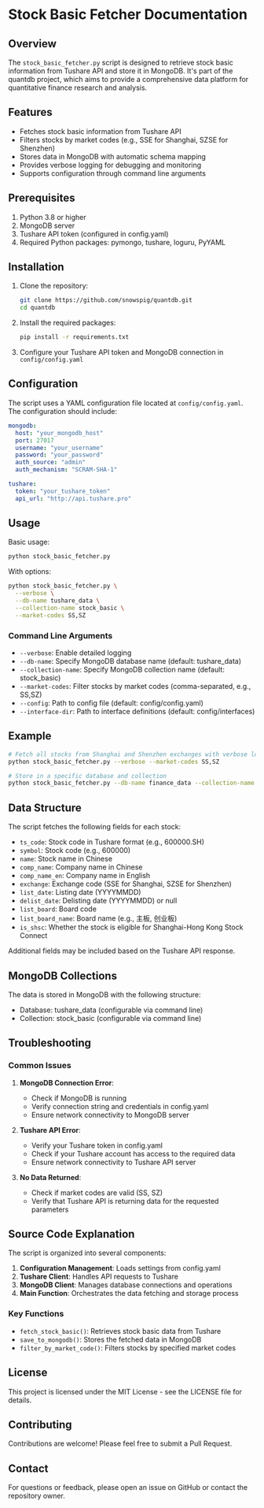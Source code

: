 # Stock Basic Fetcher Documentation

## Overview

The `stock_basic_fetcher.py` script is designed to retrieve stock basic information from Tushare API and store it in MongoDB. It's part of the quantdb project, which aims to provide a comprehensive data platform for quantitative finance research and analysis.

## Features

- Fetches stock basic information from Tushare API
- Filters stocks by market codes (e.g., SSE for Shanghai, SZSE for Shenzhen)
- Stores data in MongoDB with automatic schema mapping
- Provides verbose logging for debugging and monitoring
- Supports configuration through command line arguments

## Prerequisites

1. Python 3.8 or higher
2. MongoDB server
3. Tushare API token (configured in config.yaml)
4. Required Python packages: pymongo, tushare, loguru, PyYAML

## Installation

1. Clone the repository:
   ```bash
   git clone https://github.com/snowspig/quantdb.git
   cd quantdb
   ```

2. Install the required packages:
   ```bash
   pip install -r requirements.txt
   ```

3. Configure your Tushare API token and MongoDB connection in `config/config.yaml`

## Configuration

The script uses a YAML configuration file located at `config/config.yaml`. The configuration should include:

```yaml
mongodb:
  host: "your_mongodb_host"
  port: 27017
  username: "your_username"
  password: "your_password"
  auth_source: "admin"
  auth_mechanism: "SCRAM-SHA-1"

tushare:
  token: "your_tushare_token"
  api_url: "http://api.tushare.pro"
```

## Usage

Basic usage:

```bash
python stock_basic_fetcher.py
```

With options:

```bash
python stock_basic_fetcher.py \
  --verbose \
  --db-name tushare_data \
  --collection-name stock_basic \
  --market-codes SS,SZ
```

### Command Line Arguments

- `--verbose`: Enable detailed logging
- `--db-name`: Specify MongoDB database name (default: tushare_data)
- `--collection-name`: Specify MongoDB collection name (default: stock_basic)
- `--market-codes`: Filter stocks by market codes (comma-separated, e.g., SS,SZ)
- `--config`: Path to config file (default: config/config.yaml)
- `--interface-dir`: Path to interface definitions (default: config/interfaces)

## Example

```bash
# Fetch all stocks from Shanghai and Shenzhen exchanges with verbose logging
python stock_basic_fetcher.py --verbose --market-codes SS,SZ

# Store in a specific database and collection
python stock_basic_fetcher.py --db-name finance_data --collection-name stocks --market-codes SS
```

## Data Structure

The script fetches the following fields for each stock:

- `ts_code`: Stock code in Tushare format (e.g., 600000.SH)
- `symbol`: Stock code (e.g., 600000)
- `name`: Stock name in Chinese
- `comp_name`: Company name in Chinese
- `comp_name_en`: Company name in English
- `exchange`: Exchange code (SSE for Shanghai, SZSE for Shenzhen)
- `list_date`: Listing date (YYYYMMDD)
- `delist_date`: Delisting date (YYYYMMDD) or null
- `list_board`: Board code
- `list_board_name`: Board name (e.g., 主板, 创业板)
- `is_shsc`: Whether the stock is eligible for Shanghai-Hong Kong Stock Connect

Additional fields may be included based on the Tushare API response.

## MongoDB Collections

The data is stored in MongoDB with the following structure:

- Database: tushare_data (configurable via command line)
- Collection: stock_basic (configurable via command line)

## Troubleshooting

### Common Issues

1. **MongoDB Connection Error**:
   - Check if MongoDB is running
   - Verify connection string and credentials in config.yaml
   - Ensure network connectivity to MongoDB server

2. **Tushare API Error**:
   - Verify your Tushare token in config.yaml
   - Check if your Tushare account has access to the required data
   - Ensure network connectivity to Tushare API server

3. **No Data Returned**:
   - Check if market codes are valid (SS, SZ)
   - Verify that Tushare API is returning data for the requested parameters

## Source Code Explanation

The script is organized into several components:

1. **Configuration Management**: Loads settings from config.yaml
2. **Tushare Client**: Handles API requests to Tushare
3. **MongoDB Client**: Manages database connections and operations
4. **Main Function**: Orchestrates the data fetching and storage process

### Key Functions

- `fetch_stock_basic()`: Retrieves stock basic data from Tushare
- `save_to_mongodb()`: Stores the fetched data in MongoDB
- `filter_by_market_code()`: Filters stocks by specified market codes

## License

This project is licensed under the MIT License - see the LICENSE file for details.

## Contributing

Contributions are welcome! Please feel free to submit a Pull Request.

## Contact

For questions or feedback, please open an issue on GitHub or contact the repository owner.
